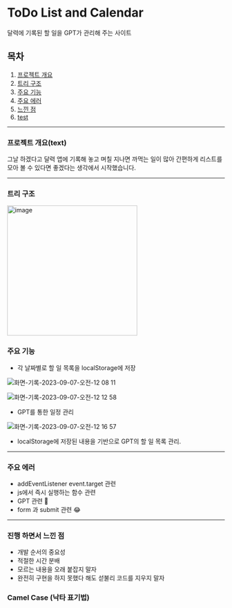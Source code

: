 # ToDo List and Calendar

달력에 기록된 할 일을 GPT가 관리해 주는 사이트

## 목차

1. [프로젝트 개요](#프로젝트-개요text)
2. [트리 구조](#트리-구조)
3. [주요 기능](#주요-기능)
4. [주요 에러](#주요-에러)
3. [느낀 점](#진행-하면서-느낀-점)
4. [test](#camel-case-낙타-표기법)

---

### 프로젝트 개요(text)

그날 하겠다고 달력 앱에 기록해 놓고 며칠 지나면 까먹는 일이 많아 간편하게 리스트를 모아 볼 수 있다면 좋겠다는 생각에서 시작했습니다.

---

### 트리 구조

<img width="301" alt="image" src="https://github.com/GitHub-Yab/ormi3-mini-project/assets/107196918/0cb3bdcf-e0fb-4a59-b029-d26f5f834be4">

### 주요 기능

- 각 날짜별로 할 일 목록을 localStorage에 저장

![화면-기록-2023-09-07-오전-12 08 11](https://github.com/GitHub-Yab/ormi3-mini-project/assets/107196918/6c3478d4-f7a1-4247-b32b-04dfd3b0092e)

![화면-기록-2023-09-07-오전-12 12 58](https://github.com/GitHub-Yab/ormi3-mini-project/assets/107196918/e1e219bf-c1cc-484c-a4ef-90319bf6d822)

- GPT를 통한 일정 관리

![화면-기록-2023-09-07-오전-12 16 57](https://github.com/GitHub-Yab/ormi3-mini-project/assets/107196918/c4d8a81e-33cd-474f-af5b-94b7fcf3eb57)

- localStorage에 저장된 내용을 기반으로 GPT의 할 일 목록 관리.

---

### 주요 에러

- addEventListener event.target 관련
- js에서 즉시 실행하는 함수 관련 
- GPT 관련 🥲
- form 과 submit 관련 😂

---

### 진행 하면서 느낀 점

- 개발 순서의 중요성
- 적절한 시간 분배
- 모르는 내용을 오래 붙잡지 말자
- 완전히 구현을 하지 못했다 해도 섣불리 코드를 지우지 말자

### Camel Case (낙타 표기법)
